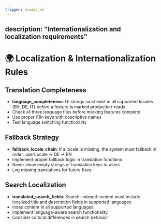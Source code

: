 ```yaml
---
trigger: always_on
---
```


description: "Internationalization and localization requirements"
---

# 🌍 Localization & Internationalization Rules

## Translation Completeness
- **language_completeness**: UI strings must exist in all supported locales (EN, DE, IT) before a feature is marked production-ready
- Check all three language files before marking features complete
- Use proper i18n keys with descriptive names
- Test language switching functionality

## Fallback Strategy
- **fallback_locale_chain**: If a locale is missing, the system must fallback in order: userLocale → DE → EN
- Implement proper fallback logic in translation functions
- Never show empty strings or translation keys to users
- Log missing translations for future fixes

## Search Localization
- **translated_search_fields**: Search-indexed content must include localized title and description fields in supported languages
- Index content in all supported languages
- Implement language-aware search functionality
- Consider cultural differences in search behavior
